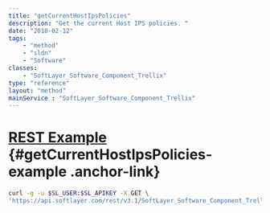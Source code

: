 ```yaml
---
title: "getCurrentHostIpsPolicies"
description: "Get the current Host IPS policies. "
date: "2018-02-12"
tags:
    - "method"
    - "sldn"
    - "Software"
classes:
    - "SoftLayer_Software_Component_Trellix"
type: "reference"
layout: "method"
mainService : "SoftLayer_Software_Component_Trellix"
---
```


# [REST Example](#getCurrentHostIpsPolicies-example) <a href="/article/rest/"><i class="fas fa-question"></i></a> {#getCurrentHostIpsPolicies-example .anchor-link} 
```bash
curl -g -u $SL_USER:$SL_APIKEY -X GET \
'https://api.softlayer.com/rest/v3.1/SoftLayer_Software_Component_Trellix/{SoftLayer_Software_Component_TrellixID}/getCurrentHostIpsPolicies'
```
